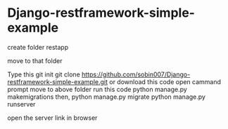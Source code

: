# Django-restframework-simple-example

create folder restapp

move to that folder

Type this
 git init
 git clone https://github.com/sobin007/Django-restframework-simple-example.git
 or download this code
 open cammand prompt
 move to above folder run this code
 python manage.py makemigrations
 then,
 python manage.py migrate
 python manage.py runserver
 
 open the server link in browser
  
